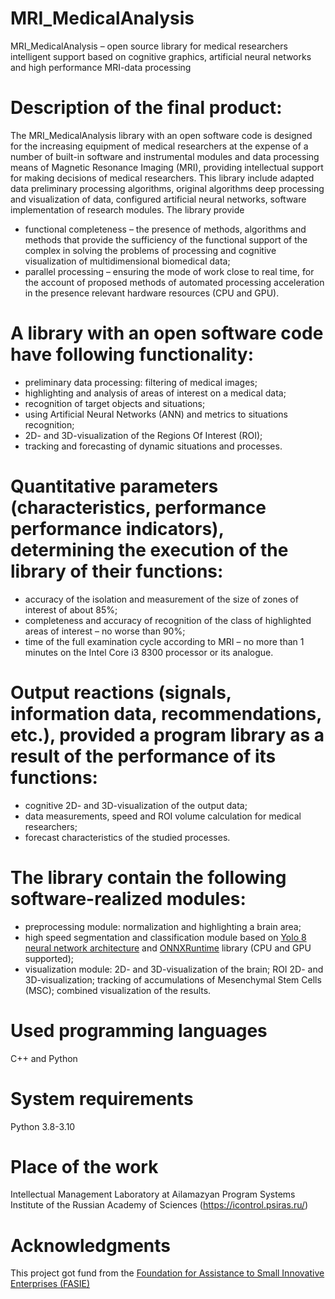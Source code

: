 # MRI_MedicalAnalysis
MRI_MedicalAnalysis – open source library for medical researchers intelligent support based on cognitive graphics, artificial neural networks and high performance MRI-data processing

# Description of the final product:
The MRI_MedicalAnalysis library with an open software code is designed for the increasing equipment of medical researchers at the expense of a number of built-in software and instrumental modules and data processing means of Magnetic Resonance Imaging (MRI), providing intellectual support for making decisions of medical researchers. This library include adapted data preliminary processing algorithms, original algorithms deep processing and visualization of data, configured artificial neural networks, software implementation of research modules. The library provide
- functional completeness – the presence of methods, algorithms and methods that provide the sufficiency of the functional support of the complex in solving the problems of processing and cognitive visualization of multidimensional biomedical data;
- parallel processing – ensuring the mode of work close to real time, for the account of proposed methods of automated processing acceleration in the presence relevant hardware resources (CPU and GPU).

# A library with an open software code have following functionality:
- preliminary data processing: filtering of medical images;
- highlighting and analysis of areas of interest on a medical data;
- recognition of target objects and situations;
- using Artificial Neural Networks (ANN) and metrics to situations recognition;
- 2D- and 3D-visualization of the Regions Of Interest (ROI);
- tracking and forecasting of dynamic situations and processes.

# Quantitative parameters (characteristics, performance performance indicators), determining the execution of the library of their functions:
- accuracy of the isolation and measurement of the size of zones of interest of about 85%;
- completeness and accuracy of recognition of the class of highlighted areas of interest – no worse than 90%;
- time of the full examination cycle according to MRI – no more than 1 minutes on the Intel Core i3 8300 processor or its analogue.

# Output reactions (signals, information data, recommendations, etc.), provided a program library as a result of the performance of its functions:
- cognitive 2D- and 3D-visualization of the output data;
- data measurements, speed and ROI volume calculation for medical researchers;
- forecast characteristics of the studied processes.
   
# The library contain the following software-realized modules:
- preprocessing module: normalization and highlighting a brain area;
- high speed segmentation and classification module based on [Yolo 8 neural network architecture](https://github.com/ultralytics/ultralytics/blob/main/docs/en/models/yolov8.md) and [ONNXRuntime](https://onnxruntime.ai/) library (CPU and GPU supported);
- visualization module: 2D- and 3D-visualization of the brain; ROI 2D- and 3D-visualization; tracking of accumulations of Mesenchymal Stem Cells (MSC); combined visualization of the results.
  
# Used programming languages
C++ and Python

# System requirements
Python 3.8-3.10

# Place of the work
Intellectual Management Laboratory at Ailamazyan Program Systems Institute of the Russian Academy of Sciences (https://icontrol.psiras.ru/)

# Acknowledgments 
This project got fund from the [Foundation for Assistance to Small Innovative Enterprises (FASIE)](https://fasie.ru)
